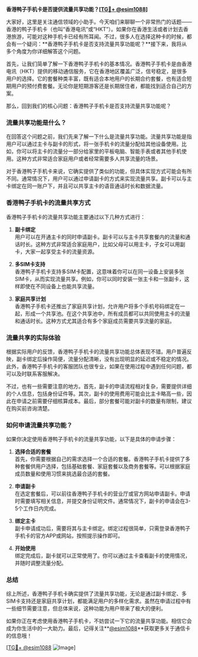 **香港鸭子手机卡是否提供流量共享功能？[[TG💪+ @esim1088](https://t.me/s/esim1088)]**

大家好，这里是关注通信领域的小助手。今天咱们来聊聊一个非常热门的话题——香港的鸭子手机卡（也叫“香港电讯”或“HKT”）。如果你在香港生活或者计划去香港旅游，可能对这种手机卡已经有所耳闻。不过，很多人在选择这种卡的时候，都会有一个疑问：**香港鸭子手机卡是否支持流量共享功能呢？**接下来，我将从多个角度为你详细解答这个问题。

首先，让我们简单了解一下香港鸭子手机卡的基本情况。香港鸭子手机卡是由香港电讯（HKT）提供的移动通信服务，它在香港地区覆盖广泛，信号稳定，是很多用户的选择。它的套餐种类丰富，既有适合本地用户的长期合约套餐，也有适合短期用户的预付费套餐。无论你是短期游客还是长期居住者，都能找到适合自己的方案。

那么，回到我们的核心问题：香港鸭子手机卡是否支持流量共享功能呢？

### 流量共享功能是什么？

在回答这个问题之前，我们先来了解一下什么是流量共享功能。流量共享功能是指用户可以通过主卡与副卡的形式，将一张手机卡的流量分配给其他设备使用。比如，你可以将主卡的流量分一部分给家里的平板电脑、智能手表或者其他手机使用。这种方式非常适合家庭用户或者经常需要多人共享流量的场景。

对于香港鸭子手机卡来说，它确实提供了类似的功能，但具体实现方式可能会有所不同。通常情况下，用户可以通过申请副卡的方式来实现流量共享。副卡可以与主卡绑定在同一账户下，并且可以共享主卡的语音通话时长和数据流量。

### 香港鸭子手机卡的流量共享方式

香港鸭子手机卡的流量共享功能主要通过以下几种方式进行：

1. **副卡绑定**  
   用户可以在开通主卡的同时申请副卡。副卡可以与主卡共享套餐内的流量和通话时长。这种方式非常适合家庭用户，比如父母可以用主卡，子女可以用副卡，大家一起享受主卡的流量资源。

2. **多SIM卡支持**  
   香港鸭子手机卡支持多SIM卡配置，这意味着你可以在同一设备上安装多张SIM卡，从而实现流量共享。例如，你可以同时安装一张主卡和一张副卡，这样即使在不同设备上也能共享流量。

3. **家庭共享计划**  
   香港鸭子手机卡还推出了家庭共享计划，允许用户将多个手机号码绑定在一起，形成一个共享池。在这个共享池中，所有成员都可以共同使用主卡的流量和通话时长。这种方式尤其适合有多个家庭成员需要共享流量的家庭。

### 流量共享的实际体验

根据实际用户的反馈，香港鸭子手机卡的流量共享功能总体表现不错。用户普遍反映，副卡绑定后操作简便，流量分配清晰，没有出现明显的延迟或不稳定的情况。此外，香港鸭子手机卡的客服团队也很专业，如果在使用过程中遇到任何问题，都可以及时联系客服解决。

不过，也有一些需要注意的地方。首先，副卡的申请流程相对复杂，需要提供详细的个人信息，包括身份证件等。其次，副卡的使用费用可能会比主卡略高一些，因此在申请之前需要仔细核算成本。最后，部分套餐可能对副卡的数量有限制，建议在购买前咨询清楚。

### 如何申请流量共享功能？

如果你决定使用香港鸭子手机卡的流量共享功能，以下是具体的申请步骤：

1. **选择合适的套餐**  
   首先，你需要根据自己的需求选择一个合适的套餐。香港鸭子手机卡提供了多种套餐供用户选择，包括基础套餐、家庭套餐以及商务套餐等。可以根据家庭成员数量和使用习惯来挑选最合适的套餐。

2. **申请副卡**  
   在选定套餐后，可以前往香港鸭子手机卡的营业厅或官方网站申请副卡。申请时需要填写相关信息，并提交身份证明文件。通常情况下，副卡的申请会在3-5个工作日内完成。

3. **绑定主卡**  
   副卡申请成功后，需要将其与主卡绑定。绑定过程很简单，只需登录香港鸭子手机卡的官方APP或网站，按照提示操作即可。

4. **开始使用**  
   绑定完成后，副卡就可以正常使用了。你可以通过主卡查看副卡的使用情况，并随时调整流量分配。

### 总结

综上所述，香港鸭子手机卡确实提供了流量共享功能，无论是通过副卡绑定、多SIM卡支持还是家庭共享计划，都能满足用户的多样化需求。虽然在申请过程中有一些细节需要注意，但总体来说，这种功能为用户带来了极大的便利。

如果你正在考虑使用香港鸭子手机卡，不妨尝试一下它的流量共享功能。相信它会成为你生活中的一大助力。最后，记得关注**[@esim1088](https://t.me/s/esim1088)**获取更多关于通信卡的信息哦！

[[TG💪+ @esim1088](https://t.me/s/esim1088) ![Image](https://i.postimg.cc/4NQfJmqS/Snipaste-2025-05-13-00-14-12.png)]